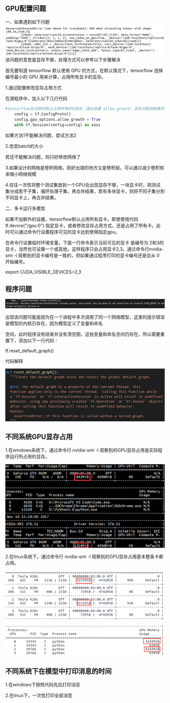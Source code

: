 ## GPU配置问题

一、如果遇到如下问题![](/deeplearning/assets/1-1.png)该问题的意思是显存不够，处理方式可以参考以下步骤解决

首先要知道 tensorflow 默认使用 GPU 的方式，在默认情况下，tensorflow 选择编号最小的 GPU 用来计算，占用所有显卡的显存。

1.通过配置修改显存占用方式

在源程序中，加入以下几行代码

```py
#tensorflow在训练时默认占用所有GPU显存，通过设置 allow_growth，显存分配则按需求增长
    config = tf.ConfigProto()
    config.gpu_options.allow_growth = True
    with tf.Session(config=config) as sess
```

如果方法1不能解决问题，尝试方法2

2.改变batch的大小

若还不能解决问题，则只好修改网络了

3.如果设计的网络是卷积网络，刚好出错的地方又是卷积层，可以通过减少卷积核来缩小网络规模

4.往往一次性将整个测试集放到一个GPU会出现显存不够，一块显卡时，把测试集分成若干子集，循环处理子集，再合并结果，若有多块显卡，则将不同子集分到不同显卡上，再合并结果。

二、多卡运行多模型

如果不加额外的设置，tensorflow默认占用所有显卡，即使使用代码 tf.device\("/gpu:0"\) 指定显卡，或者修改显存占用方式，还是占用了所有卡。此时可以通过命令行设置程序可见的显卡达到使用指定gpu。

在命令行设置临时环境变量，下面一行命令表示当前可见的显卡 是编号为 2和3的显卡，当然也可设置一个或其他，这样程序只会占用显卡2,3。通过命令行nvidia-smi -l 观察到的显卡编号是一致的，但如果通过程序打印的显卡编号还是会从 0 开始编号。

export CUDA\_VISIBLE\_DEVICES=2,3

## 程序问题

![](/deeplearning/assets/1-2.png)

出现该问题可能是因为在一个进程中多次调用了同一个网络模型，这里的提示错误是模型的内核已存在，因为模型定义了变量和命名

空间，此时程序没有结束并没有清空图，这些变量和命名空间仍存在，所以需要重置下，添加以下一行代码：

tf.reset\_default\_graph\(\)

代码解释

![](/deeplearning/assets/1-3.png)

## 不同系统GPU显存占用

1.在windows系统下，通过命令行 nvidia-smi -l 观察到的GPU显存占用是实际程序运行所占用的显存。

![](/deeplearning/assets/1-4.png)

2.在linux系统下，通过命令行 nvidia-smi -l 观察到的GPU显存占用基本整条卡都占用。

![](/deeplearning/assets/1-5.png)

## 不同系统下在模型中打印消息的时间

1.在windows下按照代码先后打印消息

2.在linux下，一次性打印全部消息



